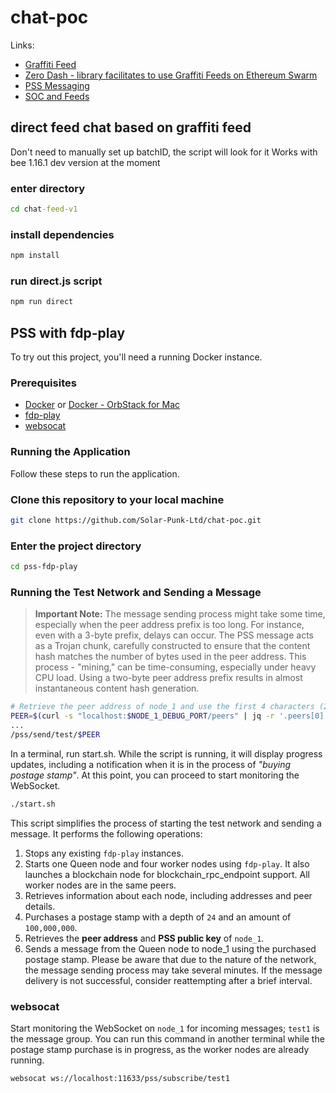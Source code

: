 # chat-poc

Links:

- [Graffiti Feed](https://github.com/fairDataSociety/FIPs/blob/master/text/0062-graffiti-feed.md)
- [Zero Dash - library facilitates to use Graffiti Feeds on Ethereum Swarm](https://github.com/anythread/zerodash)
- [PSS Messaging](https://docs.ethswarm.org/docs/develop/dapps-on-swarm/pss/)
- [SOC and Feeds](https://bee-js.ethswarm.org/docs/soc-and-feeds/)

## direct feed chat based on graffiti feed

Don't need to manually set up batchID, the script will look for it
Works with bee 1.16.1 dev version at the moment

### enter directory
```cmd
cd chat-feed-v1
```
### install dependencies
```js
npm install
```

### run direct.js script
```js
npm run direct
```

## PSS with fdp-play

To try out this project, you'll need a running Docker instance.

### Prerequisites

- [Docker](https://www.docker.com/get-started) or [Docker - OrbStack for Mac](https://orbstack.dev)
- [fdp-play](https://github.com/fairDataSociety/fdp-play)
- [websocat](https://github.com/vi/websocat)

### Running the Application

Follow these steps to run the application.

### Clone this repository to your local machine

```bash
git clone https://github.com/Solar-Punk-Ltd/chat-poc.git
```

### Enter the project directory

```bash
cd pss-fdp-play
```

### Running the Test Network and Sending a Message

> __Important Note:__ The message sending process might take some time, especially when the peer address prefix is too long. For instance, even with a 3-byte prefix, delays can occur. The PSS message acts as a Trojan chunk, carefully constructed to ensure that the content hash matches the number of bytes used in the peer address. This process - "mining," can be time-consuming, especially under heavy CPU load. Using a two-byte peer address prefix results in almost instantaneous content hash generation.

```bash
# Retrieve the peer address of node_1 and use the first 4 characters (2 byte) as the peer ids
PEER=$(curl -s "localhost:$NODE_1_DEBUG_PORT/peers" | jq -r '.peers[0].address' | cut -c 1-4)
...
/pss/send/test/$PEER
```

In a terminal, run start.sh. While the script is running, it will display progress updates, including a notification when it is in the process of _"buying postage stamp"_. At this point, you can proceed to start monitoring the WebSocket.

```bash
./start.sh
```

This script simplifies the process of starting the test network and sending a message. It performs the following operations:

1. Stops any existing `fdp-play` instances.
2. Starts one Queen node and four worker nodes using `fdp-play`. It also launches a blockchain node for blockchain_rpc_endpoint support. All worker nodes are in the same peers.
3. Retrieves information about each node, including addresses and peer details.
4. Purchases a postage stamp with a depth of `24` and an amount of `100,000,000`.
5. Retrieves the __peer address__ and __PSS public key__ of `node_1`.
6. Sends a message from the Queen node to node_1 using the purchased postage stamp. Please be aware that due to the nature of the network, the message sending process may take several minutes. If the message delivery is not successful, consider reattempting after a brief interval.

### websocat

Start monitoring the WebSocket on `node_1` for incoming messages; `test1` is the message group. You can run this command in another terminal while the postage stamp purchase is in progress, as the worker nodes are already running.

```bash
websocat ws://localhost:11633/pss/subscribe/test1
```
